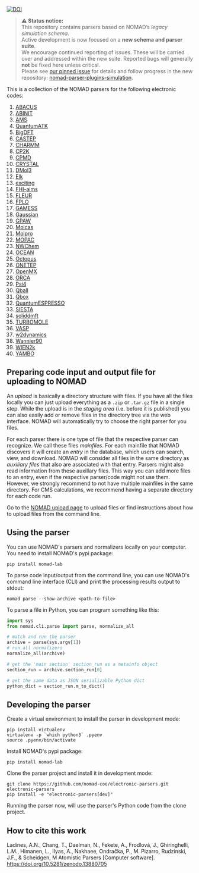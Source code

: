 [![DOI](https://zenodo.org/badge/461046670.svg)](https://zenodo.org/badge/latestdoi/461046670)

> **⚠️ Status notice:**  
> This repository contains parsers based on NOMAD’s *legacy simulation schema*.  
> Active development is now focused on a **new schema and parser suite**.  
> We encourage continued reporting of issues. These will be carried over and addressed within the new suite. Reported bugs will generally **not** be fixed here unless critical.  
> Please see [our pinned issue](../../issues/310) for details and follow progress in the new repository: [nomad-parser-plugins-simulation](https://github.com/FAIRmat-NFDI/nomad-parser-plugins-simulation).

This is a collection of the NOMAD parsers for the following electronic codes:

1. [ABACUS](http://abacus.ustc.edu.cn/)
2. [ABINIT](https://www.abinit.org/)
3. [AMS](https://www.scm.com)
4. [QuantumATK](https://www.synopsys.com/silicon/quantumatk.html)
5. [BigDFT](http://bigdft.org/)
6. [CASTEP](http://www.castep.org/)
7. [CHARMM](https://www.charmm.org)
8. [CP2K](https://www.cp2k.org/)
9. [CPMD](https://www.cpmd.org/)
10. [CRYSTAL](https://www.crystal.unito.it/)
11. [DMol3](http://dmol3.web.psi.ch/)
12. [Elk](http://elk.sourceforge.net/)
13. [exciting](http://exciting-code.org/)
14. [FHI-aims](https://aimsclub.fhi-berlin.mpg.de/)
15. [FLEUR](https://www.flapw.de/)
16. [FPLO](https://www.fplo.de/)
17. [GAMESS](https://www.msg.chem.iastate.edu/)
18. [Gaussian](http://gaussian.com)
19. [GPAW](https://wiki.fysik.dtu.dk/gpaw/)
20. [Molcas](http://molcas.org/)
21. [Molpro](https://www.molpro.net/)
22. [MOPAC](http://openmopac.net/)
23. [NWChem](https://nwchemgit.github.io/)
24. [OCEAN](https://feff.phys.washington.edu/OCEAN/index.html)
25. [Octopus](https://octopus-code.org/)
26. [ONETEP](https://www.onetep.org/)
27. [OpenMX](http://www.openmx-square.org/)
28. [ORCA](https://www.faccts.de/orca/)
29. [Psi4](https://psicode.org/)
30. [Qball](https://github.com/LLNL/qball)
31. [Qbox](http://qboxcode.org/)
32. [QuantumESPRESSO](http://www.quantum-espresso.org/)
33. [SIESTA](https://siesta-project.org/siesta)
34. [soliddmft](https://github.com/TRIQS/solid_dmft)
35. [TURBOMOLE](https://www.turbomole.org/)
36. [VASP](https://www.vasp.at/)
37. [w2dynamics](https://github.com/w2dynamics/w2dynamics)
38. [Wannier90](http://www.wannier.org/)
39. [WIEN2k](http://www.wien2k.at/)
40. [YAMBO](https://www.yambo-code.org/)

## Preparing code input and output file for uploading to NOMAD

An *upload* is basically a directory structure with files. If you have all the files locally
you can just upload everything as a `.zip` or `.tar.gz` file in a single step. While the upload is
in the *staging area* (i.e. before it is published) you can also easily add or remove files in the
directory tree via the web interface. NOMAD will automatically try to choose the right parser
for you files.

For each parser there is one type of file that the respective parser can recognize. We call
these files *mainfiles*. For each mainfile that NOMAD discovers it will create an *entry*
in the database, which users can search, view, and download. NOMAD will consider all files
in the same directory as *auxiliary files* that also are associated with that entry. Parsers
might also read information from these auxillary files. This way you can add more files
to an entry, even if the respective parser/code might not use them. However, we strongly
recommend to not have multiple mainfiles in the same directory. For CMS calculations, we
recommend having a separate directory for each code run.

Go to the [NOMAD upload page](https://nomad-lab.eu/prod/rae/gui/uploads) to upload files
or find instructions about how to upload files from the command line.

## Using the parser

You can use NOMAD's parsers and normalizers locally on your computer. You need to install
NOMAD's pypi package:

```
pip install nomad-lab
```

To parse code input/output from the command line, you can use NOMAD's command line
interface (CLI) and print the processing results output to stdout:

```
nomad parse --show-archive <path-to-file>
```

To parse a file in Python, you can program something like this:

```python
import sys
from nomad.cli.parse import parse, normalize_all

# match and run the parser
archive = parse(sys.argv[1])
# run all normalizers
normalize_all(archive)

# get the 'main section' section_run as a metainfo object
section_run = archive.section_run[0]

# get the same data as JSON serializable Python dict
python_dict = section_run.m_to_dict()
```

## Developing the parser

Create a virtual environment to install the parser in development mode:

```
pip install virtualenv
virtualenv -p `which python3` .pyenv
source .pyenv/bin/activate
```

Install NOMAD's pypi package:

```
pip install nomad-lab
```

Clone the parser project and install it in development mode:

```
git clone https://github.com/nomad-coe/electronic-parsers.git electronic-parsers
pip install -e "electronic-parsers[dev]"
```

Running the parser now, will use the parser's Python code from the clone project.

## How to cite this work
Ladines, A.N., Chang, T., Daelman, N., Fekete, A., Frodlová, J., Ghiringhelli, L.M., Himanen, L., Ilyas, A., Nakhaee, Ondračka, P., M. Pizarro, Rudzinski, J.F., & Scheidgen, M Atomistic Parsers [Computer software]. https://doi.org/10.5281/zenodo.13880705
